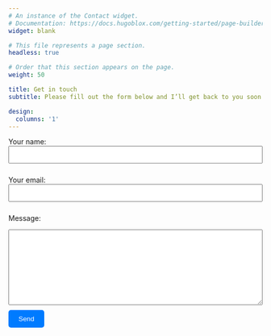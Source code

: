 ```yaml
---
# An instance of the Contact widget.
# Documentation: https://docs.hugoblox.com/getting-started/page-builder/
widget: blank

# This file represents a page section.
headless: true

# Order that this section appears on the page.
weight: 50

title: Get in touch
subtitle: Please fill out the form below and I’ll get back to you soon!

design:
  columns: '1'
---
```


<form action="https://formspree.io/f/xgvnkkng" method="POST">
  <label for="name">Your name:</label><br>
  <input type="text" id="name" name="name" required style="width:100%;padding:8px;margin-bottom:10px;"><br>

  <label for="email">Your email:</label><br>
  <input type="email" id="email" name="email" required style="width:100%;padding:8px;margin-bottom:10px;"><br>

  <label for="message">Message:</label><br>
  <textarea id="message" name="message" required style="width:100%;padding:8px;height:150px;margin-bottom:10px;"></textarea>
<br>

  <button type="submit" style="padding:10px 20px;background:#007bff;color:#fff;border:none;border-radius:5px;">
    Send
  </button>
</form>
